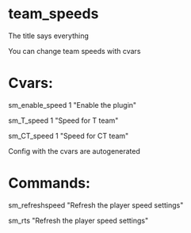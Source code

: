 # team_speeds

 The title says everything
 
 You can change team speeds with cvars
 
 # Cvars:
 
 sm_enable_speed 1 "Enable the plugin"
 
 sm_T_speed 1	"Speed for T team"
 
 sm_CT_speed 1	"Speed for CT team"
 
 Config with the cvars are autogenerated
 
 # Commands:
 
 sm_refreshspeed	"Refresh the player speed settings"
 
 sm_rts	"Refresh the player speed settings"